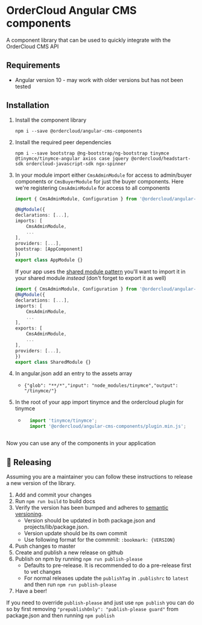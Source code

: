 # OrderCloud Angular CMS components

A component library that can be used to quickly integrate with the OrderCloud CMS API

## Requirements

* Angular version 10 - may work with older versions but has not been tested

## Installation
1. Install the component library
     ```
     npm i --save @ordercloud/angular-cms-components
     ```
2. Install the required peer dependencies
    ```
    npm i --save bootstrap @ng-bootstrap/ng-bootstrap tinymce @tinymce/tinymce-angular axios case jquery @ordercloud/headstart-sdk ordercloud-javascript-sdk ngx-spinner
    ```
3. In your module import either `CmsAdminModule` for access to admin/buyer components or `CmsBuyerModule` for just the buyer components. Here we're registering `CmsAdminModule` for access to all components
    ```typescript
    import { CmsAdminModule, Configuration } from '@ordercloud/angular-cms-components';

    @NgModule({
    declarations: [...],
    imports: [
        CmsAdminModule,
        ...
    ],
    providers: [...],
    bootstrap: [AppComponent]
    })
    export class AppModule {}
    ```

    If your app uses the [shared module pattern](https://www.pluralsight.com/guides/using-shared-modules-in-angular) you'll want to import it in your shared module *instead* (don't forget to export it as well)
    ```typescript
    import { CmsAdminModule, Configuration } from '@ordercloud/angular-cms-components';
    @NgModule({
    declarations: [...],
    imports: [
        CmsAdminModule,
        ...
    ],
    exports: [
        CmsAdminModule,
        ...
    ],
    providers: [...],
    })
    export class SharedModule {}
    ```

4. In angular.json add an entry to the assets array
    - `{"glob": "**/*","input": "node_modules/tinymce","output": "/tinymce/"}`
5. In the root of your app import tinymce and the ordercloud plugin for tinymce
    - ```typescript
        import 'tinymce/tinymce';
        import '@ordercloud/angular-cms-components/plugin.min.js';
    ```

Now you can use any of the components in your application

## 🚀 Releasing

Assuming you are a maintainer you can follow these instructions to release a new version of the library.

1. Add and commit your changes
2. Run `npm run build` to build docs
3. Verify the version has been bumped and adheres to [semantic versioning](https://semver.org/).
    - Version should be updated in both package.json and projects/lib/package.json.
    - Version update should be its own commit
    - Use following format for the commmit: `:bookmark: {VERSION}`
4. Push changes to master
5. Create and publish a new release on github
6. Publish on npm by running `npm run publish-please`
   - Defaults to pre-release. It is recommended to do a pre-release first to vet changes
   - For normal releases update the `publishTag` in `.publishrc` to `latest` and then run `npm run publish-please`
7. Have a beer!

If you need to override `publish-please` and just use `npm publish` you can do so by first removing `"prepublishOnly": "publish-please guard"` from package.json and then running `npm publish`
